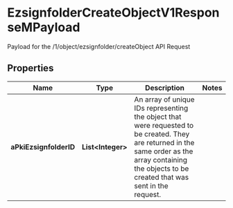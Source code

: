 

# EzsignfolderCreateObjectV1ResponseMPayload

Payload for the /1/object/ezsignfolder/createObject API Request

## Properties

Name | Type | Description | Notes
------------ | ------------- | ------------- | -------------
**aPkiEzsignfolderID** | **List&lt;Integer&gt;** | An array of unique IDs representing the object that were requested to be created.  They are returned in the same order as the array containing the objects to be created that was sent in the request. | 



